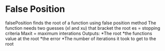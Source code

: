# False Position
falsePosition finds the root of a function using false position method
The function needs two guesses (xl and xu) that bracket the root
es = stopping criteria
Maxit = maximum interations
Outputs:
*The root
*the functions value at the root 
*the error
*The number of iterations it took to get to the root

